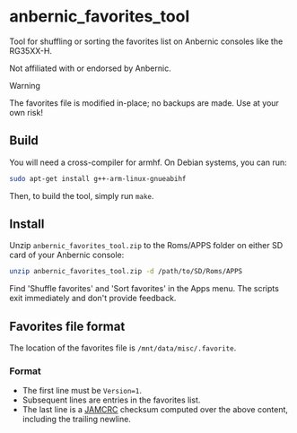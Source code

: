 # anbernic_favorites_tool
Tool for shuffling or sorting the favorites list on Anbernic consoles like the RG35XX-H.

Not affiliated with or endorsed by Anbernic.

> [!WARNING]  
> The favorites file is modified in-place; no backups are made.
> Use at your own risk!

## Build
You will need a cross-compiler for armhf. On Debian systems, you can run:

```sh
sudo apt-get install g++-arm-linux-gnueabihf
```

Then, to build the tool, simply run `make`.

## Install
Unzip `anbernic_favorites_tool.zip` to the Roms/APPS folder on either SD card of your Anbernic console:

```sh
unzip anbernic_favorites_tool.zip -d /path/to/SD/Roms/APPS
```

Find 'Shuffle favorites' and 'Sort favorites' in the Apps menu.
The scripts exit immediately and don't provide feedback.

## Favorites file format
The location of the favorites file is `/mnt/data/misc/.favorite`.

### Format
- The first line must be `Version=1`.
- Subsequent lines are entries in the favorites list.
- The last line is a [JAMCRC](https://reveng.sourceforge.io/crc-catalogue/all.htm#crc.cat.jamcrc) checksum computed over the above content, including the trailing newline.
